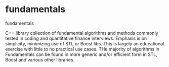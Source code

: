 fundamentals
============

fundamentals

C++ library collection of fundamental algorithms and methods commonly tested in coding and quantitative finance interviews. Emphasis is on simplicity, minimizing use of STL or Boost libs. This is largely an educational exercise with little to no practical use cases. THe majority of algorithms in Fundamentals can be found in more generic and/or efficient form in STL, Boost and various other libraries.